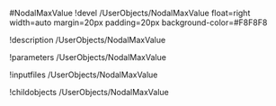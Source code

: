 <!-- MOOSE Object Documentation Stub: Remove this when content is added. -->
#NodalMaxValue
!devel /UserObjects/NodalMaxValue float=right width=auto margin=20px padding=20px background-color=#F8F8F8

!description /UserObjects/NodalMaxValue

!parameters /UserObjects/NodalMaxValue

!inputfiles /UserObjects/NodalMaxValue

!childobjects /UserObjects/NodalMaxValue
